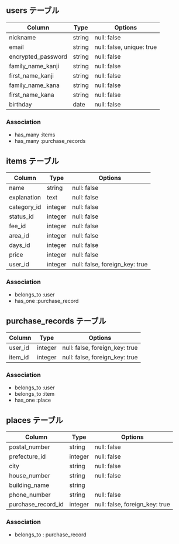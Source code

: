 ## users テーブル

|Column            |Type   |Options                  |
|------------------|-------|-------------------------|
|nickname          |string |null: false              |
|email             |string |null: false, unique: true|
|encrypted_password|string |null: false              |
|family_name_kanji |string |null: false              |
|first_name_kanji  |string |null: false              |
|family_name_kana  |string |null: false              |
|first_name_kana   |string |null: false              |
|birthday          |date   |null: false              |

### Association

- has_many :items
- has_many :purchase_records

## items テーブル

|Column     |Type   |Options                       |
|-----------|-------|------------------------------|
|name       |string |null: false                   |
|explanation|text   |null: false                   |
|category_id|integer|null: false                   |
|status_id  |integer|null: false                   |
|fee_id     |integer|null: false                   |
|area_id    |integer|null: false                   |
|days_id    |integer|null: false                   |
|price      |integer|null: false                   |
|user_id    |integer|null: false, foreign_key: true|

### Association
- belongs_to :user
- has_one    :purchase_record

## purchase_records テーブル

|Column |Type   |Options                       |
|-------|-------|------------------------------|
|user_id|integer|null: false, foreign_key: true|
|item_id|integer|null: false, foreign_key: true|


### Association
- belongs_to :user
- belongs_to :item
- has_one    :place

## places テーブル

|Column            |Type   |Options                       |
|------------------|-------|------------------------------|
|postal_number     |string |null: false                   |
|prefecture_id     |integer|null: false                   |
|city              |string |null: false                   |
|house_number      |string |null: false                   |
|building_name     |string |                              |
|phone_number      |string |null: false                   |
|purchase_record_id|integer|null: false, foreign_key: true|


### Association
- belongs_to : purchase_record